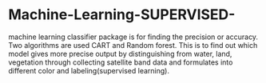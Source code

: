 # Machine-Learning-SUPERVISED-
 machine learning classifier package is for finding the precision or accuracy. Two algorithms are used CART and Random forest. This is to find out which model gives more precise output by distinguishing from water, land, vegetation through collecting satellite band data and formulates into different color and labeling(supervised learning).
